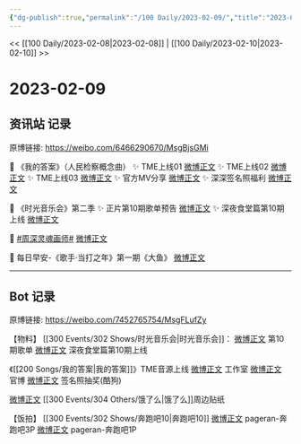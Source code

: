 ```yaml
---
{"dg-publish":true,"permalink":"/100 Daily/2023-02-09/","title":"2023-02-09","created":"2023-02-11T17:00:16.000+08:00","updated":"2023-04-11T14:46:32.263+08:00"}
---
```



<< [[100 Daily/2023-02-08\|2023-02-08]] | [[100 Daily/2023-02-10\|2023-02-10]] >>

# 2023-02-09

## 资讯站 记录

原博链接: https://weibo.com/6466290670/MsgBjsGMi

💫 《我的答案》（人民检察概念曲）
✨ TME上线01 [微博正文](https://m.weibo.cn/6466290670/4867296374559246)
✨ TME上线02 [微博正文](https://m.weibo.cn/6466290670/4867233249757626)
✨ TME上线03 [微博正文](https://m.weibo.cn/6466290670/4867187703810061)
✨ 官方MV分享 [微博正文](https://m.weibo.cn/6466290670/4867262835589648)
✨ 深深签名照福利 [微博正文](https://m.weibo.cn/6466290670/4867216081683646)

💫 《时光音乐会》第二季
✨ 正片第10期歌单预告 [微博正文](https://m.weibo.cn/6466290670/4867189448905645)
✨ 深夜食堂篇第10期上线 [微博正文](https://m.weibo.cn/6466290670/4867210693054622)

💫 [#周深灵魂画师#](https://s.weibo.com/weibo?q=%23%E5%91%A8%E6%B7%B1%E7%81%B5%E9%AD%82%E7%94%BB%E5%B8%88%23) [微博正文](https://m.weibo.cn/6466290670/4867191395321110)

💫 每日早安-《歌手·当打之年》第一期《大鱼》 [微博正文](https://m.weibo.cn/6466290670/4867132078425151)

---
## Bot 记录

原博链接: https://weibo.com/7452765754/MsgFLufZy

【物料】
[[300 Events/302 Shows/时光音乐会\|时光音乐会]]：
[微博正文](https://m.weibo.cn/7703778879/4867186311299823) 第10期歌单
[微博正文](https://m.weibo.cn/7703778879/4867205495266052) 深夜食堂篇第10期上线

《[[200 Songs/我的答案\|我的答案]]》TME音源上线
[微博正文](https://m.weibo.cn/7478855230/4867221144471328) 工作室
[微博正文](https://m.weibo.cn/5053469079/4867260805812500) 官博
[微博正文](https://m.weibo.cn/7689565545/4867204916710120) 签名照抽奖(酷狗)

[微博正文](https://m.weibo.cn/7756461320/4867287997744477) [[300 Events/304 Others/饿了么\|饿了么]]周边贴纸

【饭拍】
[[300 Events/302 Shows/奔跑吧10\|奔跑吧10]]
[微博正文](https://m.weibo.cn/7633014126/4867352745219020) pageran-奔跑吧3P
[微博正文](https://m.weibo.cn/7633014126/4867359447715961) pageran-奔跑吧1P
